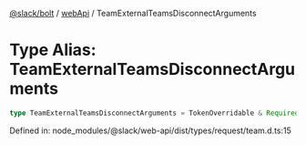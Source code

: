 [@slack/bolt](../../../../index.md) / [webApi](../index.md) / TeamExternalTeamsDisconnectArguments

# Type Alias: TeamExternalTeamsDisconnectArguments

```ts
type TeamExternalTeamsDisconnectArguments = TokenOverridable & Required<TargetTeam>;
```

Defined in: node\_modules/@slack/web-api/dist/types/request/team.d.ts:15

